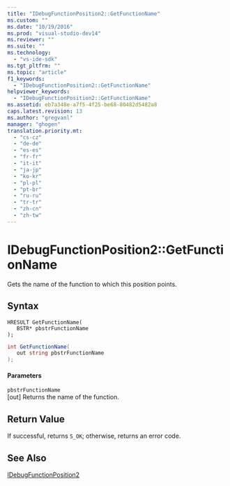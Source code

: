 ```yaml
---
title: "IDebugFunctionPosition2::GetFunctionName"
ms.custom: ""
ms.date: "10/19/2016"
ms.prod: "visual-studio-dev14"
ms.reviewer: ""
ms.suite: ""
ms.technology: 
  - "vs-ide-sdk"
ms.tgt_pltfrm: ""
ms.topic: "article"
f1_keywords: 
  - "IDebugFunctionPosition2::GetFunctionName"
helpviewer_keywords: 
  - "IDebugFunctionPosition2::GetFunctionName"
ms.assetid: eb7a348e-a7f5-4f25-be68-80482d5482a8
caps.latest.revision: 13
ms.author: "gregvanl"
manager: "ghogen"
translation.priority.mt: 
  - "cs-cz"
  - "de-de"
  - "es-es"
  - "fr-fr"
  - "it-it"
  - "ja-jp"
  - "ko-kr"
  - "pl-pl"
  - "pt-br"
  - "ru-ru"
  - "tr-tr"
  - "zh-cn"
  - "zh-tw"
---
```

# IDebugFunctionPosition2::GetFunctionName
Gets the name of the function to which this position points.  
  
## Syntax  
  
```cpp#  
HRESULT GetFunctionName(   
   BSTR* pbstrFunctionName  
);  
```  
  
```c#  
int GetFunctionName(  
   out string pbstrFunctionName  
);  
```  
  
#### Parameters  
 `pbstrFunctionName`  
 [out] Returns the name of the function.  
  
## Return Value  
 If successful, returns `S_OK`; otherwise, returns an error code.  
  
## See Also  
 [IDebugFunctionPosition2](../extensibility-debugger-reference/idebugfunctionposition2.md)
